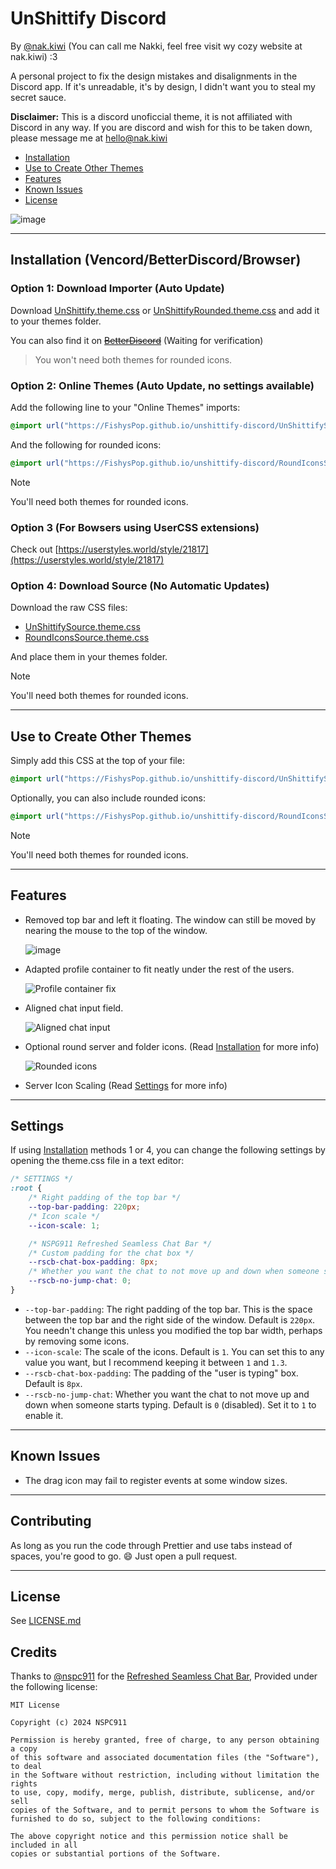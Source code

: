 # UnShittify Discord
By [@nak.kiwi](https://instagram.com/nak.kiwi) (You can call me Nakki, feel free visit wy cozy website at nak.kiwi) :3

A personal project to fix the design mistakes and disalignments in the Discord app.
If it's unreadable, it's by design, I didn't want you to steal my secret sauce.

**Disclaimer:** This is a discord unoficcial theme, it is not affiliated with Discord in any way.
If you are discord and wish for this to be taken down, please message me at hello@nak.kiwi

- [Installation](#installation)
- [Use to Create Other Themes](#use-to-create-other-themes)
- [Features](#features)
- [Known Issues](#known-issues)
- [License](#license)

![image](https://github.com/user-attachments/assets/f47c80f4-8a5f-468d-9c43-3c41c501dd79)

---

## Installation (Vencord/BetterDiscord/Browser)

### Option 1: Download Importer (Auto Update)

Download [UnShittify.theme.css](UnShittify.theme.css) or [UnShittifyRounded.theme.css](UnShittifyRounded.theme.css) and add it to your themes folder.

You can also find it on ~~[BetterDiscord](https://betterdiscord.app/theme/TODO)~~ (Waiting for verification)

> You won't need both themes for rounded icons.

### Option 2: Online Themes (Auto Update, no settings available)

Add the following line to your "Online Themes" imports:

```css
@import url("https://FishysPop.github.io/unshittify-discord/UnShittifySource.theme.css");
```

And the following for rounded icons:

```css
@import url("https://FishysPop.github.io/unshittify-discord/RoundIconsSource.theme.css");
```

> [!NOTE]  
> You'll need both themes for rounded icons.

### Option 3 (For Bowsers using UserCSS extensions)

Check out [https://userstyles.world/style/21817](https://userstyles.world/style/21817)

### Option 4: Download Source (No Automatic Updates)

Download the raw CSS files:

- [UnShittifySource.theme.css](https://FishysPop.github.io/unshittify-discord/UnShittifySource.theme.css)
- [RoundIconsSource.theme.css](https://FishysPop.github.io/unshittify-discord/RoundIconsSource.theme.css)

And place them in your themes folder.

> [!NOTE]  
> You'll need both themes for rounded icons.

---

## Use to Create Other Themes

Simply add this CSS at the top of your file:

```css
@import url("https://FishysPop.github.io/unshittify-discord/UnShittifySource.theme.css");
```

Optionally, you can also include rounded icons:

```css
@import url("https://FishysPop.github.io/unshittify-discord/RoundIconsSource.theme.css");
```
> [!NOTE]  
> You'll need both themes for rounded icons.

---

## Features

- Removed top bar and left it floating. The window can still be moved by nearing the mouse to the top of the window.

  ![image](https://github.com/user-attachments/assets/56cdf602-d1b7-48d6-9684-807799b73af4)


- Adapted profile container to fit neatly under the rest of the users.

  ![Profile container fix](https://github.com/user-attachments/assets/b2e3b66d-2309-4e1a-88f4-f27d1cd4824f)

- Aligned chat input field.

  ![Aligned chat input](https://github.com/user-attachments/assets/0ba33866-efe2-4a15-adf4-50206a51a26c)

- Optional round server and folder icons. (Read [Installation](#installation) for more info)

  ![Rounded icons](https://github.com/user-attachments/assets/4e9a29c4-dd55-4dbd-9cbf-8620338908b0)

- Server Icon Scaling (Read [Settings](#settings) for more info)

---

## Settings

If using [Installation](#installation) methods 1 or 4, you can change the following settings by opening the theme.css file in a text editor:

```css
/* SETTINGS */
:root {
	/* Right padding of the top bar */
	--top-bar-padding: 220px;
	/* Icon scale */
	--icon-scale: 1;

	/* NSPG911 Refreshed Seamless Chat Bar */
	/* Custom padding for the chat box */
	--rscb-chat-box-padding: 8px;
	/* Whether you want the chat to not move up and down when someone starts typing */
	--rscb-no-jump-chat: 0;
}
```

- `--top-bar-padding`: The right padding of the top bar. This is the space between the top bar and the right side of the window. Default is `220px`. You needn't change this unless you modified the top bar width, perhaps by removing some icons.
- `--icon-scale`: The scale of the icons. Default is `1`. You can set this to any value you want, but I recommend keeping it between `1` and `1.3`.
- `--rscb-chat-box-padding`: The padding of the "user is typing" box. Default is `8px`.
- `--rscb-no-jump-chat`: Whether you want the chat to not move up and down when someone starts typing. Default is `0` (disabled). Set it to `1` to enable it.


---

## Known Issues

- The drag icon may fail to register events at some window sizes.

---

## Contributing

As long as you run the code through Prettier and use tabs instead of spaces, you're good to go. 😄
Just open a pull request.

---

## License

See [LICENSE.md](LICENSE.md)

## Credits 
Thanks to [@nspc911](https://github.com/nspc911) for the [Refreshed Seamless Chat Bar](https://github.com/NSPC911/themes/blob/main/vencord/RefreshedSeamlessChatBar.theme.css), Provided under the following license:

```
MIT License

Copyright (c) 2024 NSPC911

Permission is hereby granted, free of charge, to any person obtaining a copy
of this software and associated documentation files (the "Software"), to deal
in the Software without restriction, including without limitation the rights
to use, copy, modify, merge, publish, distribute, sublicense, and/or sell
copies of the Software, and to permit persons to whom the Software is
furnished to do so, subject to the following conditions:

The above copyright notice and this permission notice shall be included in all
copies or substantial portions of the Software.
```
